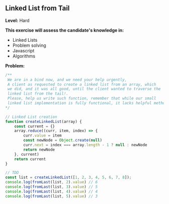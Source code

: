 ## Linked List from Tail


**Level:** Hard

**This exercise will assess the candidate's knowledge in:**
- Linked Lists
- Problem solving
- Javascript
- Algorithms

**Problem:**
```javascript
/**
 We are in a bind now, and we need your help urgently,
 A client as requested to create a linked list from an array, which
 we did, and it was all good, until the client wanted to traverse the
 linked list from the tail!.
 Please, help us write such function, remember that while our small
 linked list implementation is fully functional, it lacks helpful methods such as size, and we do not have time to add it :(.
*/

// Linked List creation
function createLinkedList(array) {
    const current = {}
    array.reduce((curr, item, index) => {
        curr.value = item
        const newNode = Object.create(null)
        curr.next = index === array.length - 1 ? null : newNode
        return newNode
    }, current)
    return current
}

// TDD
const list = createLinkedList([1, 2, 3, 4, 5, 6, 7, 8]);
console.log(fromLast(list, 2).value) // 6
console.log(fromLast(list, 3).value) // 5
console.log(fromLast(list, 4).value) // 4
console.log(fromLast(list, 5).value) // 3
```

